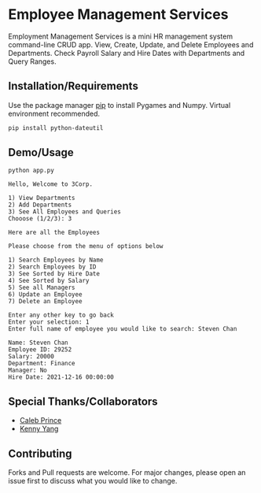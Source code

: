 # Employee Management Services
Employment Management Services is a mini HR management system command-line CRUD app. View, Create, Update, and Delete Employees and Departments. Check Payroll Salary and Hire Dates with Departments and Query Ranges.

## Installation/Requirements

Use the package manager [pip](https://pip.pypa.io/en/stable/) to install Pygames and Numpy. Virtual environment recommended.

```bash
pip install python-dateutil
```


## Demo/Usage

```
python app.py

Hello, Welcome to 3Corp.

1) View Departments
2) Add Departments
3) See All Employees and Queries
Chooose (1/2/3): 3

Here are all the Employees

Please choose from the menu of options below

1) Search Employees by Name
2) Search Employees by ID
3) See Sorted by Hire Date
4) See Sorted by Salary
5) See all Managers
6) Update an Employee
7) Delete an Employee

Enter any other key to go back
Enter your selection: 1
Enter full name of employee you would like to search: Steven Chan

Name: Steven Chan
Employee ID: 29252
Salary: 20000
Department: Finance
Manager: No
Hire Date: 2021-12-16 00:00:00
```
## Special Thanks/Collaborators

- [Caleb Prince](https://github.com/clprince)
- [Kenny Yang](https://github.com/kennyyang2015)

## Contributing
Forks and Pull requests are welcome. For major changes, please open an issue first to discuss what you would like to change.
